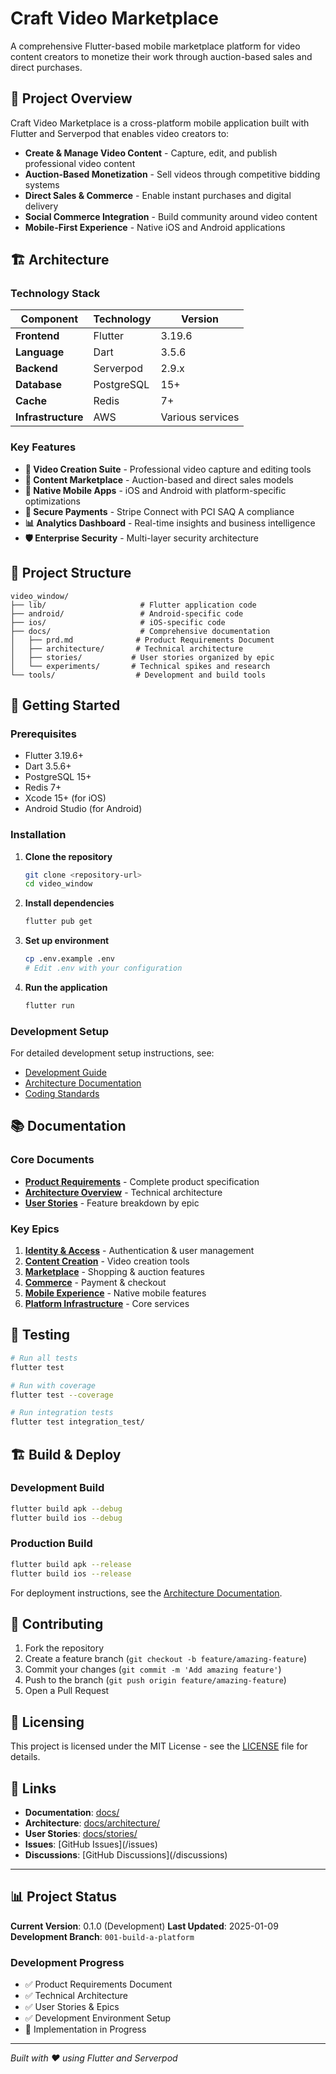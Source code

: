 # Craft Video Marketplace

A comprehensive Flutter-based mobile marketplace platform for video content creators to monetize their work through auction-based sales and direct purchases.

## 🎯 Project Overview

Craft Video Marketplace is a cross-platform mobile application built with Flutter and Serverpod that enables video creators to:

- **Create & Manage Video Content** - Capture, edit, and publish professional video content
- **Auction-Based Monetization** - Sell videos through competitive bidding systems
- **Direct Sales & Commerce** - Enable instant purchases and digital delivery
- **Social Commerce Integration** - Build community around video content
- **Mobile-First Experience** - Native iOS and Android applications

## 🏗️ Architecture

### Technology Stack

| Component | Technology | Version |
|-----------|------------|---------|
| **Frontend** | Flutter | 3.19.6 |
| **Language** | Dart | 3.5.6 |
| **Backend** | Serverpod | 2.9.x |
| **Database** | PostgreSQL | 15+ |
| **Cache** | Redis | 7+ |
| **Infrastructure** | AWS | Various services |

### Key Features

- **🎥 Video Creation Suite** - Professional video capture and editing tools
- **🏪 Content Marketplace** - Auction-based and direct sales models
- **📱 Native Mobile Apps** - iOS and Android with platform-specific optimizations
- **🔐 Secure Payments** - Stripe Connect with PCI SAQ A compliance
- **📊 Analytics Dashboard** - Real-time insights and business intelligence
- **🛡️ Enterprise Security** - Multi-layer security architecture

## 📁 Project Structure

```
video_window/
├── lib/                     # Flutter application code
├── android/                 # Android-specific code
├── ios/                     # iOS-specific code
├── docs/                    # Comprehensive documentation
│   ├── prd.md              # Product Requirements Document
│   ├── architecture/       # Technical architecture
│   ├── stories/           # User stories organized by epic
│   └── experiments/       # Technical spikes and research
└── tools/                  # Development and build tools
```

## 🚀 Getting Started

### Prerequisites

- Flutter 3.19.6+
- Dart 3.5.6+
- PostgreSQL 15+
- Redis 7+
- Xcode 15+ (for iOS)
- Android Studio (for Android)

### Installation

1. **Clone the repository**
   ```bash
   git clone <repository-url>
   cd video_window
   ```

2. **Install dependencies**
   ```bash
   flutter pub get
   ```

3. **Set up environment**
   ```bash
   cp .env.example .env
   # Edit .env with your configuration
   ```

4. **Run the application**
   ```bash
   flutter run
   ```

### Development Setup

For detailed development setup instructions, see:
- [Development Guide](docs/development.md)
- [Architecture Documentation](docs/architecture/)
- [Coding Standards](docs/architecture/coding-standards.md)

## 📚 Documentation

### Core Documents
- **[Product Requirements](docs/prd.md)** - Complete product specification
- **[Architecture Overview](docs/architecture/tech-stack.md)** - Technical architecture
- **[User Stories](docs/stories/)** - Feature breakdown by epic

### Key Epics
1. **[Identity & Access](docs/stories/01.identity-access/)** - Authentication & user management
2. **[Content Creation](docs/stories/03.content-creation-publishing/)** - Video creation tools
3. **[Marketplace](docs/stories/04.shopping-discovery/)** - Shopping & auction features
4. **[Commerce](docs/stories/05.checkout-fulfillment/)** - Payment & checkout
5. **[Mobile Experience](docs/stories/08.mobile-experience/)** - Native mobile features
6. **[Platform Infrastructure](docs/stories/09.platform-infrastructure/)** - Core services

## 🧪 Testing

```bash
# Run all tests
flutter test

# Run with coverage
flutter test --coverage

# Run integration tests
flutter test integration_test/
```

## 🏗️ Build & Deploy

### Development Build
```bash
flutter build apk --debug
flutter build ios --debug
```

### Production Build
```bash
flutter build apk --release
flutter build ios --release
```

For deployment instructions, see the [Architecture Documentation](docs/architecture/).

## 🤝 Contributing

1. Fork the repository
2. Create a feature branch (`git checkout -b feature/amazing-feature`)
3. Commit your changes (`git commit -m 'Add amazing feature'`)
4. Push to the branch (`git push origin feature/amazing-feature`)
5. Open a Pull Request

## 📄 Licensing

This project is licensed under the MIT License - see the [LICENSE](LICENSE) file for details.

## 🔗 Links

- **Documentation**: [docs/](docs/)
- **Architecture**: [docs/architecture/](docs/architecture/)
- **User Stories**: [docs/stories/](docs/stories/)
- **Issues**: [GitHub Issues](<repository-url>/issues)
- **Discussions**: [GitHub Discussions](<repository-url>/discussions)

---

## 📊 Project Status

**Current Version**: 0.1.0 (Development)
**Last Updated**: 2025-01-09
**Development Branch**: `001-build-a-platform`

### Development Progress

- ✅ Product Requirements Document
- ✅ Technical Architecture
- ✅ User Stories & Epics
- ✅ Development Environment Setup
- 🔄 Implementation in Progress

---

*Built with ❤️ using Flutter and Serverpod*